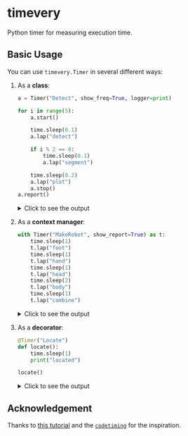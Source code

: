 # timevery

Python timer for measuring execution time.

## Basic Usage

You can use `timevery.Timer` in several different ways:

1. As a **class**:

    ```python
    a = Timer("Detect", show_freq=True, logger=print)

    for i in range(5):
        a.start()

        time.sleep(0.1)
        a.lap("detect")

        if i % 2 == 0:
            time.sleep(0.1)
            a.lap("segment")

        time.sleep(0.2)
        a.lap("plot")
        a.stop()
    a.report()
    ```

    <details>
    <summary>Click to see the output</summary>

    ```bash
    >>>
        Detect started.
        Elapsed time of detect: 0.1002 seconds.
        Elapsed time of segment: 0.1003 seconds.
        Elapsed time of plot: 0.2003 seconds.
        Elapsed time of Detect: 0.4009 seconds.  Frequency: 2.49 Hz
        Detect started.
        Elapsed time of detect: 0.1001 seconds.
        Elapsed time of plot: 0.2004 seconds.
        Elapsed time of Detect: 0.3006 seconds.  Frequency: 3.33 Hz
        Detect started.
        Elapsed time of detect: 0.1001 seconds.
        Elapsed time of segment: 0.1002 seconds.
        Elapsed time of plot: 0.2004 seconds.
        Elapsed time of Detect: 0.4008 seconds.  Frequency: 2.49 Hz
        Detect started.
        Elapsed time of detect: 0.1001 seconds.
        Elapsed time of plot: 0.2004 seconds.
        Elapsed time of Detect: 0.3006 seconds.  Frequency: 3.33 Hz
        Detect started.
        Elapsed time of detect: 0.1002 seconds.
        Elapsed time of segment: 0.1003 seconds.
        Elapsed time of plot: 0.2004 seconds.
        Elapsed time of Detect: 0.4010 seconds.  Frequency: 2.49 Hz

        |  Name   | Total(s) | Average(s) | Freq(Hz) | Percent(%) | Count |  Min   |  Max   |
        |---------|----------|------------|----------|------------|-------|--------|--------|
        | Detect  |  1.8040  |   0.3608   |  2.7716  |  100.0000  |   5   | 0.3006 | 0.4010 |
        | detect  |  0.5008  |   0.1002   |  9.9831  |  27.7627   |   5   | 0.1001 | 0.1002 |
        | segment |  0.3008  |   0.1003   |  9.9739  |  16.6730   |   3   | 0.1002 | 0.1003 |
        |  plot   |  1.0018  |   0.2004   |  4.9909  |  55.5327   |   5   | 0.2003 | 0.2004 |
    ```

    </details>

2. As a **context manager**:

    ```python
    with Timer("MakeRobot", show_report=True) as t:
        time.sleep(1)
        t.lap("foot")
        time.sleep(1)
        t.lap("hand")
        time.sleep(1)
        t.lap("head")
        time.sleep(2)
        t.lap("body")
        time.sleep(1)
        t.lap("combine")
    ```

    <details>
    <summary>Click to see the output</summary>

    ```bash
    >>>
        MakeRobot started.
        Elapsed time of foot: 1.0011 seconds.
        Elapsed time of hand: 1.0012 seconds.
        Elapsed time of head: 1.0010 seconds.
        Elapsed time of body: 2.0021 seconds.
        Elapsed time of combine: 1.0012 seconds.
        Elapsed time of MakeRobot: 6.0068 seconds.
        |   Name    | Total(s) | Average(s) | Freq(Hz) | Percent(%) | Count |  Min   |  Max   |
        |-----------|----------|------------|----------|------------|-------|--------|--------|
        | MakeRobot |  6.0068  |   6.0068   |  0.1665  |  100.0000  |   1   | 6.0068 | 6.0068 |
        |   foot    |  1.0011  |   1.0011   |  0.9989  |  16.6663   |   1   | 1.0011 | 1.0011 |
        |   hand    |  1.0012  |   1.0012   |  0.9988  |  16.6679   |   1   | 1.0012 | 1.0012 |
        |   head    |  1.0010  |   1.0010   |  0.9990  |  16.6640   |   1   | 1.0010 | 1.0010 |
        |   body    |  2.0021  |   2.0021   |  0.4995  |  33.3309   |   1   | 2.0021 | 2.0021 |
        |  combine  |  1.0012  |   1.0012   |  0.9988  |  16.6674   |   1   | 1.0012 | 1.0012 |
    ```

    </details>

3. As a **decorator**:

    ```python
    @Timer("Locate")
    def locate():
        time.sleep(1)
        print("located")

    locate()
    ```

    <details>
    <summary>Click to see the output</summary>

    ```bash
    >>>
        Locate started.
        located
        Elapsed time of Locate: 1.0011 seconds.
    ```

    </details>

## Acknowledgement

Thanks to [this tutorial](https://realpython.com/python-timer/) and the [`codetiming`](https://github.com/realpython/codetiming) for the inspiration.
